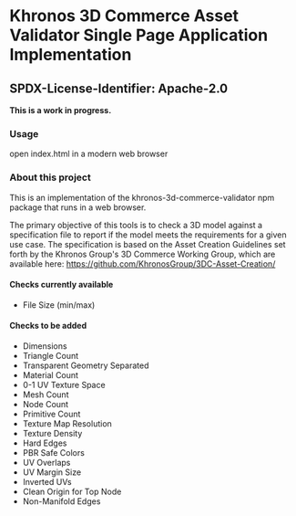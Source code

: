 # Khronos 3D Commerce Asset Validator Single Page Application Implementation

## SPDX-License-Identifier: Apache-2.0

**This is a work in progress.**

### Usage
open index.html in a modern web browser

### About this project
This is an implementation of the khronos-3d-commerce-validator npm package that
runs in a web browser.

The primary objective of this tools is to check a 3D model against a
specification file to report if the model meets the requirements for a given
use case. The specification is based on the Asset Creation Guidelines set forth
by the Khronos Group's 3D Commerce Working Group, which are available here:
https://github.com/KhronosGroup/3DC-Asset-Creation/

#### Checks currently available
* File Size (min/max)

#### Checks to be added
* Dimensions
* Triangle Count
* Transparent Geometry Separated
* Material Count
* 0-1 UV Texture Space
* Mesh Count
* Node Count
* Primitive Count
* Texture Map Resolution
* Texture Density
* Hard Edges
* PBR Safe Colors
* UV Overlaps
* UV Margin Size
* Inverted UVs
* Clean Origin for Top Node
* Non-Manifold Edges

